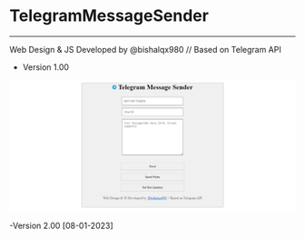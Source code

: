 # TelegramMessageSender
------------------------
Web Design & JS Developed by @bishalqx980 // Based on Telegram API

- Version 1.00

<img src="preview.JPG">

-Version 2.00 [08-01-2023]
